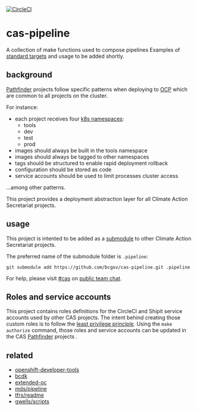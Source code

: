 [![CircleCI](https://circleci.com/gh/bcgov/cas-pipeline/tree/master.svg?style=svg)](https://circleci.com/gh/bcgov/cas-pipeline/tree/master)

# cas-pipeline

A collection of make functions used to compose pipelines
Examples of [standard targets] and usage to be added shortly.

## background

[Pathfinder] projects follow specific patterns when deploying to [OCP]
which are common to all projects on the cluster.

For instance:

- each project receives four [k8s namespaces]:
  - tools
  - dev
  - test
  - prod
- images should always be built in the tools namespace
- images should always be tagged to other namespaces
- tags should be structured to enable rapid deployment rollback
- configuration should be stored as code
- service accounts should be used to limit processes cluster access

...among other patterns.

This project provides a deployment abstraction layer for all
Climate Action Secretariat projects.

## usage

This project is intented to be added as a [submodule] to other
Climate Action Secretariat projects.

The preferred name of the submodule folder is `.pipeline`:

```
git submodule add https://github.com/bcgov/cas-pipeline.git .pipeline
```

For help, please visit [#cas] on [public team chat].

## Roles and service accounts

This project contains roles definitions for the CircleCI and Shipit service accounts used by other CAS projects.
The intent behind creating those custom roles is to follow the [least privilege principle].
Using the `make authorize` command, those roles and service accounts can be updated in the CAS [Pathfinder] projects .

## related

- [openshift-developer-tools](https://github.com/BCDevOps/openshift-developer-tools/tree/master/bin)
- [bcdk](https://github.com/BCDevOps/bcdk/tree/release/0.0.1)
- [extended-oc](https://github.com/bcgov/esm-server/blob/dev/openshift/templates/lib/extended-oc.sh)
- [mds/pipeline](https://github.com/bcgov/mds/tree/develop/pipeline)
- [tfrs/readme](https://github.com/bcgov/tfrs/blob/master/openshift/templates/components/README.md)
- [gwells/scripts](https://github.com/bcgov/gwells/tree/release/openshift/scripts)

[standard targets]: https://www.gnu.org/software/make/manual/html_node/Standard-Targets.html
[pathfinder]: https://developer.gov.bc.ca/What-is-Pathfinder
[ocp]: https://www.openshift.com/products/container-platform
[k8s namespaces]: https://kubernetes.io/docs/concepts/overview/working-with-objects/namespaces/
[submodule]: https://git-scm.com/book/en/v2/Git-Tools-Submodules
[#cas]: https://chat.pathfinder.gov.bc.ca/channel/cas
[public team chat]: https://developer.gov.bc.ca/Steps-to-join-Pathfinder-Rocket.Chat
[least privilege principle]: https://csrc.nist.gov/glossary/term/least-privilege
